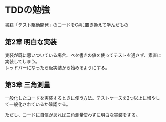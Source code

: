 # TDDの勉強

書籍「テスト駆動開発」のコードをC#に置き換えて学んだもの


## 第2章 明白な実装

実装が既に思いついている場合、ベタ書きの値を使ってテストを通さず、素直に実装してしまう。<br>
レッドバーになったら仮実装から始めるようにする。

## 第3章 三角測量
一般化したコードを実装するときに使う方法。テストケースを2つ以上に増やして一般化されているか確認する。

ただし、コードに自信があれば三角測量使わずに明白な実装をする。